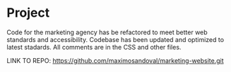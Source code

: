 # Project
Code for the marketing agency has be refactored to meet better web standards and accessibility. Codebase has been updated and optimized to latest stadards. All comments are in the CSS and other files.

LINK TO REPO: https://github.com/maximosandoval/marketing-website.git

